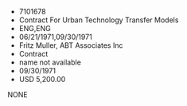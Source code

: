 * 7101678
* Contract For Urban Technology Transfer Models
* ENG,ENG
* 06/21/1971,09/30/1971
* Fritz Muller, ABT Associates Inc
* Contract
*   name not available
* 09/30/1971
* USD 5,200.00

NONE